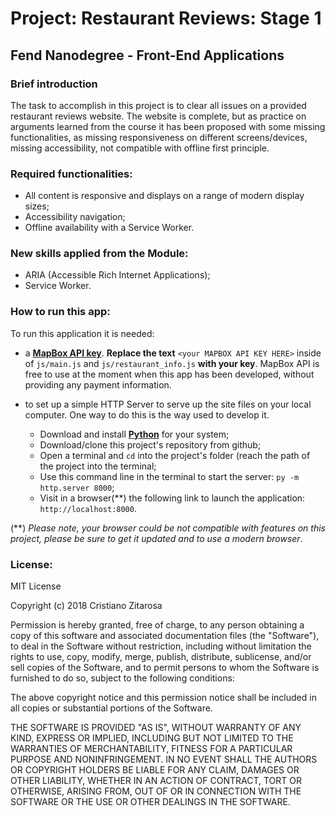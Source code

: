 # Project: Restaurant Reviews: Stage 1

## __Fend Nanodegree__ - Front-End Applications

### Brief introduction

The task to accomplish in this project is to clear all issues on a provided restaurant reviews website.
The website is complete, but as practice on arguments learned from the course it has been proposed with some missing functionalities, as missing responsiveness on different screens/devices, missing accessibility, not compatible with offline first principle.

### Required functionalities:

* All content is responsive and displays on a range of modern display sizes;
* Accessibility navigation;
* Offline availability with a Service Worker.

### New skills applied from the Module:

* ARIA (Accessible Rich Internet Applications);
* Service Worker.

### How to run this app:

To run this application it is needed:
* a [__MapBox API key__](https://www.mapbox.com/). __Replace the text__ `<your MAPBOX API KEY HERE>` inside of `js/main.js` and `js/restaurant_info.js` __with your key__. MapBox API is free to use at the moment when this app has been developed, without providing any payment information.

* to set up a simple HTTP Server to serve up the site files on your local computer. One way to do this is the way used to develop it.
    * Download and install [__Python__](https://www.python.org/) for your system;
    * Download/clone this project's repository from github;
    * Open a terminal and `cd` into the project's folder (reach the path of the project into the terminal;
    * Use this command line in the terminal to start the server: `py -m http.server 8000`;
    * Visit in a browser(**) the following link to launch the application: `http://localhost:8000`.

(**) *Please note, your browser could be not compatible with features on this project, please be sure to get it updated and to use a modern browser*.

### License:

MIT License

Copyright (c) 2018 Cristiano Zitarosa

Permission is hereby granted, free of charge, to any person obtaining a copy of this software and associated documentation files (the "Software"), to deal in the Software without restriction, including without limitation the rights to use, copy, modify, merge, publish, distribute, sublicense, and/or sell copies of the Software, and to permit persons to whom the Software is furnished to do so, subject to the following conditions:

The above copyright notice and this permission notice shall be included in all copies or substantial portions of the Software.

THE SOFTWARE IS PROVIDED "AS IS", WITHOUT WARRANTY OF ANY KIND, EXPRESS OR IMPLIED, INCLUDING BUT NOT LIMITED TO THE WARRANTIES OF MERCHANTABILITY, FITNESS FOR A PARTICULAR PURPOSE AND NONINFRINGEMENT. IN NO EVENT SHALL THE AUTHORS OR COPYRIGHT HOLDERS BE LIABLE FOR ANY CLAIM, DAMAGES OR OTHER LIABILITY, WHETHER IN AN ACTION OF CONTRACT, TORT OR OTHERWISE, ARISING FROM, OUT OF OR IN CONNECTION WITH THE SOFTWARE OR THE USE OR OTHER DEALINGS IN THE SOFTWARE.
